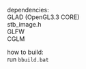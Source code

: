 dependencies:  
GLAD (OpenGL3.3 CORE)  
stb_image.h  
GLFW  
CGLM  

how to build:  
run `bbuild.bat`  
